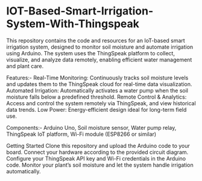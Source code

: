 # IOT-Based-Smart-Irrigation-System-With-Thingspeak
This repository contains the code and resources for an IoT-based smart irrigation system, designed to monitor soil moisture and automate irrigation using Arduino. The system uses the ThingSpeak platform to collect, visualize, and analyze data remotely, enabling efficient water management and plant care.

Features:-
Real-Time Monitoring: Continuously tracks soil moisture levels and updates them to the ThingSpeak cloud for real-time data visualization.
Automated Irrigation: Automatically activates a water pump when the soil moisture falls below a predefined threshold.
Remote Control & Analytics: Access and control the system remotely via ThingSpeak, and view historical data trends.
Low Power: Energy-efficient design ideal for long-term field use.

Components:-
Arduino Uno,
Soil moisture sensor,
Water pump relay,
ThingSpeak IoT platform,
Wi-Fi module (ESP8266 or similar)

Getting Started
Clone this repository and upload the Arduino code to your board.
Connect your hardware according to the provided circuit diagram.
Configure your ThingSpeak API key and Wi-Fi credentials in the Arduino code.
Monitor your plant’s soil moisture and let the system handle irrigation automatically.
